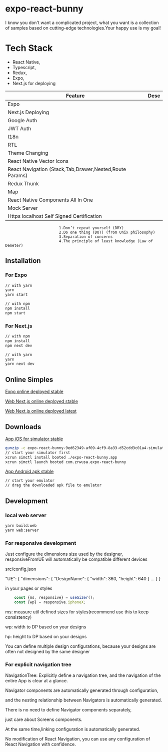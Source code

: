 # expo-react-bunny
I know you don't want a complicated project, what you want is a collection of samples based on cutting-edge technologies.Your happy use is my goal!

# Tech Stack
- React Native,
- Typescript,
- Redux,
- Expo,
- Next.js for deploying


<table>
<thead><tr><th>Feature</th><th>Desc</th></tr></thead>
<tbody>
<tr><td>Expo</td><td>  </td></tr>
<tr><td>Next.js Deploying</td><td>  </td></tr>
<tr><td>Google Auth</td><td>  </td></tr>
<tr><td>JWT Auth</td><td>  </td></tr>
<tr><td>I18n</td><td>  </td></tr>
<tr><td>RTL</td><td>  </td></tr>
<tr><td>Theme Changing</td><td>  </td></tr>
<tr><td>React Native Vector Icons</td><td>  </td></tr>
<tr><td>React Navigation (Stack,Tab,Drawer,Nested,Route Params)</td><td>  </td></tr>
<tr><td>Redux Thunk</td><td>  </td></tr>
<tr><td>Map</td><td>  </td></tr>
<tr><td>React Native Components All In One</td><td>  </td></tr>
<tr><td>Mock Server</td><td>  </td></tr>
<tr><td>Https localhost Self Signed Certification</td><td>  </td></tr>
</tbody>
</table>

                            1.Don’t repeat yourself (DRY)
                            2.Do one thing (DOT) (from Unix philosophy)
                            3.Separation of concerns
                            4.The principle of least knowledge (Law of Demeter)

## Installation
### For Expo
```sh
// with yarn
yarn
yarn start

// with npm
npm install
npm start
```

### For Next.js
```sh
// with npm
npm install
npm next dev

// with yarn
yarn
yarn next dev
```



## Online Simples
[Expo online deployed stable](https://expo.io/@zrwusa/projects/expo-react-bunny)

[Web Next.js online deployed stable](https://expo-react-bunny-r0lgewwmn.vercel.app)

[Web Next.js online deployed latest](https://expo-react-bunny.vercel.app)

## Downloads
[App iOS for simulator stable](https://expo.io/artifacts/1f58c134-13f1-4021-9a63-b436bfda8a4b)

```sh
gunzip -c expo-react-bunny-9ed62349-af09-4cf9-8a33-d52cdd3c01a4-simulator.tar.gz | tar xopf -
// start your simulator first
xcrun simctl install booted ./expo-react-bunny.app
xcrun simctl launch booted com.zrwusa.expo-react-bunny
```

[App Android apk stable](https://expo.io/artifacts/28b3cb5d-536d-4ee2-a2f9-6f2a4eaef61a)
```sh
// start your emulator
// drag the downloaded apk file to emulator
```


## Development

### local web server
```sh
yarn build:web
yarn web:server
```
### For responsive development

Just configure the dimensions size used by the designer, responsiveFromUE will automatically be compatible different devices

src/config.json

  "UE": {
    "dimensions": {
      "DesignName": {
        "width": 360,
        "height": 640
      }
      ...
    }
  }

in your pages or styles

```javascript
    const {ms, responsive} = useSizer();
    const {wp} = responsive.iphoneX;
```

ms: measure util defined sizes for styles(recommend use this to keep consistency)

wp: width to DP based on your designs

hp: height to DP based on your designs

You can define multiple design configurations, because your designs are often not designed by the same designer

### For explicit navigation tree

NavigationTree: Explicitly define a navigation tree, and the navigation of the entire App is clear at a glance. 

Navigator components are automatically generated through configuration, 

and the nesting relationship between Navigators is automatically generated. 

There is no need to define Navigator components separately, 

just care about Screens components.

At the same time,linking configuration is automatically generated. 

No modification of React Navigation, you can use any configuration of React Navigation with confidence.

